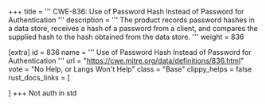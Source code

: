 +++
title = '''
CWE-836: Use of Password Hash Instead of Password for Authentication
'''
description	= '''
The product records password hashes in a data store, receives a hash of a password from a client, and compares the supplied hash to the hash obtained from the data store.
'''
weight = 836

[extra]
id = 836
name = '''
Use of Password Hash Instead of Password for Authentication
'''
url = "https://cwe.mitre.org/data/definitions/836.html"
vote = "No Help, or Langs Won't Help"
class = "Base"
clippy_helps = false
rust_docs_links = [
	
]
+++
Not auth in std